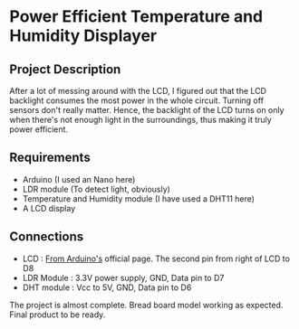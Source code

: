# Power Efficient Temperature and Humidity Displayer
## Project Description
After a lot of messing around with the LCD, I figured out that the LCD backlight consumes the most power in the whole circuit. Turning off sensors don't really matter. Hence, the backlight of the LCD turns on only when there's not enough light in the surroundings, thus making it truly power efficient.

## Requirements
* Arduino (I used an Nano here)
* LDR module (To detect light, obviously)
* Temperature and Humidity module (I have used a DHT11 here)
* A LCD display

## Connections
* LCD : [From Arduino's](https://www.arduino.cc/en/Tutorial/HelloWorld) official page. The second pin from right of LCD to D8
* LDR Module : 3.3V power supply, GND, Data pin to D7
* DHT module : Vcc to 5V, GND, Data pin to D6

The project is almost complete. Bread board model working as expected. Final product to be ready.
